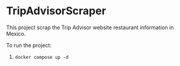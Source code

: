 # TripAdvisorScraper

This project scrap the Trip Advisor website restaurant information in Mexico.

To run the project:
1. `docker compose up -d`